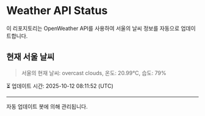 
# Weather API Status

이 리포지토리는 OpenWeather API를 사용하여 서울의 날씨 정보를 자동으로 업데이트합니다.

## 현재 서울 날씨
> 서울의 현재 날씨: overcast clouds, 온도: 20.99°C, 습도: 79%

⏳ 업데이트 시간: 2025-10-12 08:11:52 (UTC)

---
자동 업데이트 봇에 의해 관리됩니다.
